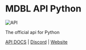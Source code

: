 # MDBL API Python
![API](https://img.shields.io/badge/API-v7.5-green.svg) 

The official api for Python

[API DOCS](https://mdbl.gitbook.io/api) | [Discord](https://discord.gg/n88J7RB) | [Website](https://mdbl.surge.sh)

